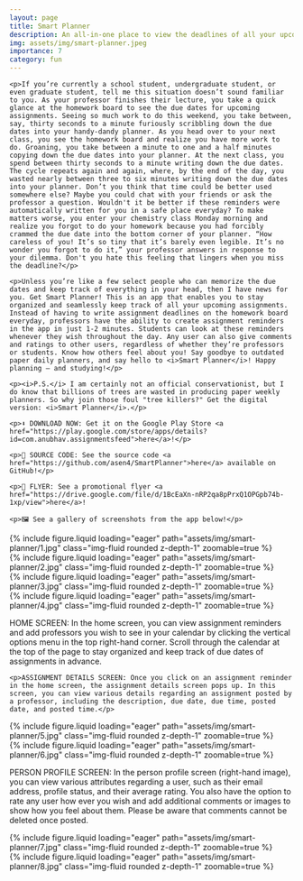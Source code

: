 ```yaml
---
layout: page
title: Smart Planner
description: An all-in-one place to view the deadlines of all your upcoming assignments. (July 2022)
img: assets/img/smart-planner.jpeg
importance: 7
category: fun
---
```


<div>

    <p>If you’re currently a school student, undergraduate student, or even graduate student, tell me this situation doesn’t sound familiar to you. As your professor finishes their lecture, you take a quick glance at the homework board to see the due dates for upcoming assignments. Seeing so much work to do this weekend, you take between, say, thirty seconds to a minute furiously scribbling down the due dates into your handy-dandy planner. As you head over to your next class, you see the homework board and realize you have more work to do. Groaning, you take between a minute to one and a half minutes copying down the due dates into your planner. At the next class, you spend between thirty seconds to a minute writing down the due dates. The cycle repeats again and again, where, by the end of the day, you wasted nearly between three to six minutes writing down the due dates into your planner. Don’t you think that time could be better used somewhere else? Maybe you could chat with your friends or ask the professor a question. Wouldn't it be better if these reminders were automatically written for you in a safe place everyday? To make matters worse, you enter your chemistry class Monday morning and realize you forgot to do your homework because you had forcibly crammed the due date into the bottom corner of your planner. “How careless of you! It’s so tiny that it’s barely even legible. It’s no wonder you forgot to do it,” your professor answers in response to your dilemma. Don't you hate this feeling that lingers when you miss the deadline?</p>

    <p>Unless you’re like a few select people who can memorize the due dates and keep track of everything in your head, then I have news for you. Get Smart Planner! This is an app that enables you to stay organized and seamlessly keep track of all your upcoming assignments. Instead of having to write assignment deadlines on the homework board everyday, professors have the ability to create assignment reminders in the app in just 1-2 minutes. Students can look at these reminders whenever they wish throughout the day. Any user can also give comments and ratings to other users, regardless of whether they’re professors or students. Know how others feel about you! Say goodbye to outdated paper daily planners, and say hello to <i>Smart Planner</i>! Happy planning — and studying!</p>

    <p><i>P.S.</i> I am certainly not an official conservationist, but I do know that billions of trees are wasted in producing paper weekly planners. So why join those foul "tree killers?" Get the digital version: <i>Smart Planner</i>.</p>

    <p>⬇️ DOWNLOAD NOW: Get it on the Google Play Store <a href="https://play.google.com/store/apps/details?id=com.anubhav.assignmentsfeed">here</a>!</p>

    <p>📜 SOURCE CODE: See the source code <a href="https://github.com/asen4/SmartPlanner">here</a> available on GitHub!</p>

    <p>📁 FLYER: See a promotional flyer <a href="https://drive.google.com/file/d/1BcEaXn-nRP2qa8pPrxQ1OPGpb74b-1xp/view">here</a>!

    <p>🖼️ See a gallery of screenshots from the app below!</p>

</div>

<div class="row">
    <div class="col-sm mt-3 mt-md-0">
        {% include figure.liquid loading="eager" path="assets/img/smart-planner/1.jpg" class="img-fluid rounded z-depth-1" zoomable=true %}
    </div>
    <div class="col-sm mt-3 mt-md-0">
        {% include figure.liquid loading="eager" path="assets/img/smart-planner/2.jpg" class="img-fluid rounded z-depth-1" zoomable=true %}
    </div>
</div>

<div class="row">
    <div class="col-sm mt-3 mt-md-0">
        {% include figure.liquid loading="eager" path="assets/img/smart-planner/3.jpg" class="img-fluid rounded z-depth-1" zoomable=true %}
    </div>
    <div class="col-sm mt-3 mt-md-0">
        {% include figure.liquid loading="eager" path="assets/img/smart-planner/4.jpg" class="img-fluid rounded z-depth-1" zoomable=true %}
    </div>
</div>

<div class="caption">
    <p>HOME SCREEN: In the home screen, you can view assignment reminders and add professors you wish to see in your calendar by clicking the vertical options menu in the top right-hand corner. Scroll through the calendar at the top of the page to stay organized and keep track of due dates of assignments in advance.</p>

    <p>ASSIGNMENT DETAILS SCREEN: Once you click on an assignment reminder in the home screen, the assignment details screen pops up. In this screen, you can view various details regarding an assignment posted by a professor, including the description, due date, due time, posted date, and posted time.</p>

</div>

<div class="row">
    <div class="col-sm mt-3 mt-md-0">
        {% include figure.liquid loading="eager" path="assets/img/smart-planner/5.jpg" class="img-fluid rounded z-depth-1" zoomable=true %}
    </div>
    <div class="col-sm mt-3 mt-md-0">
        {% include figure.liquid loading="eager" path="assets/img/smart-planner/6.jpg" class="img-fluid rounded z-depth-1" zoomable=true %}
    </div>
</div>

<div class="caption">
    <p>PERSON PROFILE SCREEN: In the person profile screen (right-hand image), you can view various attributes regarding a user, such as their email address, profile status, and their average rating. You also have the option to rate any user how ever you wish and add additional comments or images to show how you feel about them. Please be aware that comments cannot be deleted once posted.</p>
</div>

<div class="row">
    <div class="col-sm mt-3 mt-md-0">
        {% include figure.liquid loading="eager" path="assets/img/smart-planner/7.jpg" class="img-fluid rounded z-depth-1" zoomable=true %}
    </div>
    <div class="col-sm mt-3 mt-md-0">
        {% include figure.liquid loading="eager" path="assets/img/smart-planner/8.jpg" class="img-fluid rounded z-depth-1" zoomable=true %}
    </div>
</div>

